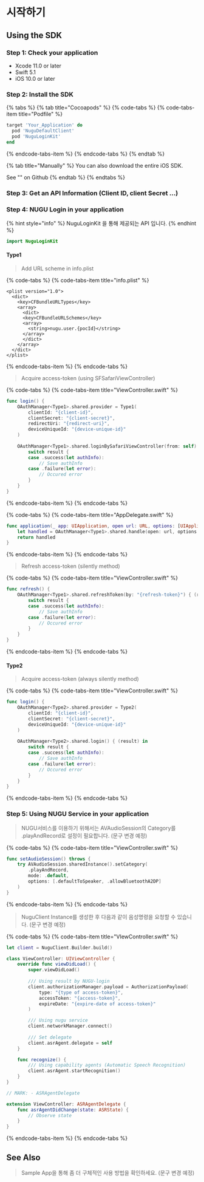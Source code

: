 # 시작하기

## Using the SDK

### Step 1: Check your application

* Xcode 11.0 or later
* Swift 5.1
* iOS 10.0 or later

### Step 2: Install the SDK

{% tabs %}
{% tab title="Cocoapods" %}
{% code-tabs %}
{% code-tabs-item title="Podfile" %}
```ruby
target 'Your_Application' do
  pod 'NuguDefaultClient'
  pod 'NuguLoginKit'
end
```
{% endcode-tabs-item %}
{% endcode-tabs %}
{% endtab %}

{% tab title="Manually" %}
You can also download the entire iOS SDK.

See "" on Github
{% endtab %}
{% endtabs %}

### Step 3: Get an API Information \(Client ID, client Secret ...\)

### Step 4: NUGU Login in your application

{% hint style="info" %}
 NuguLoginKit 을 통해 제공되는 API 입니다.
{% endhint %}

```swift
import NuguLoginKit
```

#### Type1

> Add URL scheme in info.plist

{% code-tabs %}
{% code-tabs-item title="info.plist" %}
```markup
<plist version="1.0">
  <dict>
    <key>CFBundleURLTypes</key>
    <array>
      <dict>
      <key>CFBundleURLSchemes</key>
      <array>
        <string>nugu.user.{pocId}</string>
      </array>
      </dict>
    </array>
  </dict>
</plist>
```
{% endcode-tabs-item %}
{% endcode-tabs %}

> Acquire access-token \(using SFSafariViewController\)

{% code-tabs %}
{% code-tabs-item title="ViewController.swift" %}
```swift
func login() {
    OAuthManager<Type1>.shared.provider = Type1(
        clientId: "{client-id}",
        clientSecret: "{client-secret}",
        redirectUri: "{redirect-uri}",
        deviceUniqueId: "{device-unique-id}"
    )
    
    OAuthManager<Type1>.shared.loginBySafariViewController(from: self) { (result) in
        switch result {
        case .success(let authInfo):
            // Save authInfo
        case .failure(let error):
            // Occured error
        }
    }
}
```
{% endcode-tabs-item %}
{% endcode-tabs %}

{% code-tabs %}
{% code-tabs-item title="AppDelegate.swift" %}
```swift
func application(_ app: UIApplication, open url: URL, options: [UIApplication.OpenURLOptionsKey : Any] = [:]) -> Bool {
    let handled = OAuthManager<Type1>.shared.handle(open: url, options: options)
    return handled
}
```
{% endcode-tabs-item %}
{% endcode-tabs %}

> Refresh access-token \(silently method\)

{% code-tabs %}
{% code-tabs-item title="ViewController.swift" %}
```swift
func refresh() {
    OAuthManager<Type1>.shared.refreshToken(by: "{refresh-token}") { (result) in
        switch result {
        case .success(let authInfo):
            // Save authInfo
        case .failure(let error):
            // Occured error
        }
    }
}
```
{% endcode-tabs-item %}
{% endcode-tabs %}

#### Type2

> Acquire access-token \(always silently method\)

{% code-tabs %}
{% code-tabs-item title="ViewController.swift" %}
```swift
func login() {
    OAuthManager<Type2>.shared.provider = Type2(
        clientId: "{client-id}",
        clientSecret: "{client-secret}",
        deviceUniqueId: "{device-unique-id}"
    )
    
    OAuthManager<Type2>.shared.login() { (result) in
        switch result {
        case .success(let authInfo):
            // Save authInfo
        case .failure(let error):
            // Occured error
        }
    }
}
```
{% endcode-tabs-item %}
{% endcode-tabs %}

### Step 5: Using NUGU Service in your application

> NUGU서비스를 이용하기 위해서는 AVAudioSession의 Category를 .playAndRecord로 설정이 필요합니다. \(문구 변경 예정\)

{% code-tabs %}
{% code-tabs-item title="ViewController.swift" %}
```swift
func setAudioSession() throws {
    try AVAudioSession.sharedInstance().setCategory(
        .playAndRecord,
        mode: .default,
        options: [.defaultToSpeaker, .allowBluetoothA2DP]
    )
}
```
{% endcode-tabs-item %}
{% endcode-tabs %}

> NuguClient Instance를 생성한 후 다음과 같이 음성명령을 요청할 수 있습니다. \(문구 변경 예정\)

{% code-tabs %}
{% code-tabs-item title="VIewController.swift" %}
```swift
let client = NuguClient.Builder.build()

class ViewController: UIViewController {
    override func viewDidLoad() {
        super.viewDidLoad()
        
        /// Using result by NUGU-login
        client.authorizationManager.payload = AuthorizationPayload(
            type: "{type of access-token}",
            accessToken: "{access-token}",
            expireDate: "{expire-date of access-token}"
        )

        /// Using nugu service    
        client.networkManager.connect()
        
        /// Set delegate
        client.asrAgent.delegate = self
    }

    func recognize() {
        /// Using capability agents (Automatic Speech Recognition)
        client.asrAgent.startRecognition()
    }
}

// MARK: - ASRAgentDelegate

extension ViewController: ASRAgentDelegate {
    func asrAgentDidChange(state: ASRState) {
        // Observe state
    }
}
```
{% endcode-tabs-item %}
{% endcode-tabs %}

## See Also

> Sample App을 통해 좀 더 구체적인 사용 방법을 확인하세요. \(문구 변경 예정\)

